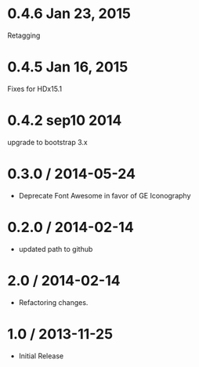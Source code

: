 0.4.6 Jan 23, 2015
=================
Retagging


0.4.5 Jan 16, 2015
====================
Fixes for HDx15.1


0.4.2 sep10 2014
======================
upgrade to bootstrap 3.x


0.3.0 / 2014-05-24
==================
* Deprecate Font Awesome in favor of GE Iconography

0.2.0 / 2014-02-14
==================
* updated path to github

2.0 / 2014-02-14
==================
* Refactoring changes.

1.0 / 2013-11-25
==================
* Initial Release


